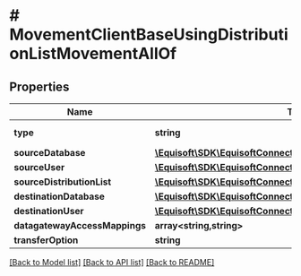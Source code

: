 # # MovementClientBaseUsingDistributionListMovementAllOf

## Properties

Name | Type | Description | Notes
------------ | ------------- | ------------- | -------------
**type** | **string** |  | [optional] [default to 'CLIENTBASE_USING_DISTLIST']
**sourceDatabase** | [**\Equisoft\SDK\EquisoftConnect\Model\MovementDatabase**](MovementDatabase.md) |  | [optional]
**sourceUser** | [**\Equisoft\SDK\EquisoftConnect\Model\MovementUser**](MovementUser.md) |  | [optional]
**sourceDistributionList** | [**\Equisoft\SDK\EquisoftConnect\Model\MovementDistributionList**](MovementDistributionList.md) |  | [optional]
**destinationDatabase** | [**\Equisoft\SDK\EquisoftConnect\Model\MovementDatabase**](MovementDatabase.md) |  | [optional]
**destinationUser** | [**\Equisoft\SDK\EquisoftConnect\Model\MovementUser**](MovementUser.md) |  | [optional]
**datagatewayAccessMappings** | **array<string,string>** |  | [optional]
**transferOption** | **string** |  | [optional]

[[Back to Model list]](../../README.md#models) [[Back to API list]](../../README.md#endpoints) [[Back to README]](../../README.md)
